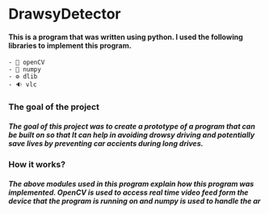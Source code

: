 # DrawsyDetector
#### This is a program that was written using python. I used the following libraries to implement this program.
    - 💠 openCV
    - 🧊 numpy
    - ⚙️ dlib
    - 🔉 vlc
    
### The goal of the project
##### The goal of this project was to create a prototype of a program that can be built on so that It can help in avoiding drowsy driving and potentially save lives by preventing car accients during long drives.


### How it works?
##### The above modules used in this program explain how this program was implemented. OpenCV is used to access real time video feed form the device that the program is running on and numpy is used to handle the ar


    
    
    

      
